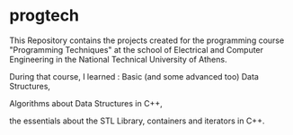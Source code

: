 # progtech
This Repository contains the projects created for the programming course "Programming Techniques" at the school of Electrical and Computer Engineering in the National Technical University of Athens.




During that course, I learned : 
Basic (and some advanced too) Data Structures, 

Algorithms about Data Structures in C++, 

the essentials about the STL Library, containers and iterators in C++.
